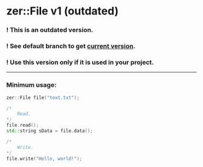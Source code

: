 # zer::File v1 (outdated)

### ! This is an outdated version.
### ! See default branch to get [current version](https://github.com/ZERDICORP/file-lib).
### ! Use this version only if it is used in your project.

***

### Minimum usage:
```cpp
zer::File file("text.txt");

/*
    Read.
*/
file.read();
std::string sData = file.data();

/*
    Write.
*/
file.write("Hello, world!");
```
